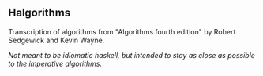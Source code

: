 Halgorithms
-----------

Transcription of algorithms from "Algorithms fourth edition"
by Robert Sedgewick and Kevin Wayne.

*Not meant to be idiomatic haskell, but intended to stay as close as possible to the imperative algorithms.*
